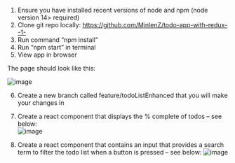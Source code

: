 1.	Ensure you have installed recent versions of node and npm (node version 14> required)
2.	Clone git repo locally: https://github.com/MinlenZ/todo-app-with-redux--1- 
3.	Run command “npm install”
4.	Run “npm start” in terminal 
5.	View app in browser

The page should look like this:

![image](https://user-images.githubusercontent.com/86643061/158655549-fe5f978d-85ac-444f-8d1f-686900e16414.png)


6.	Create a new branch called feature/todoListEnhanced that you will make your changes in

7.	Create a react component that displays the % complete of todos – see below:  
	![image](https://user-images.githubusercontent.com/86643061/158655576-eec8aa06-a02b-4876-a372-e247774155ee.png)


8.	Create a react component that contains an input that provides a search term to filter the todo list when a button is pressed – see below: 
	![image](https://user-images.githubusercontent.com/86643061/158655861-6fb63041-30d3-4417-b6c3-272009df71f7.png)
